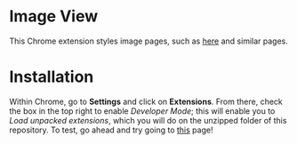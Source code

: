 Image View
==========
This Chrome extension styles image pages, such as [here](http://i.imgur.com/OL5qr.png) and similar pages.  

Installation
============
Within Chrome, go to **Settings** and click on **Extensions**. From there, check the box in the top right to enable *Developer Mode*; this will enable you to *Load unpacked extensions*, which you will do on the unzipped folder of this repository. To test, go ahead and try going to [this](http://i.imgur.com/OL5qr.png) page!  
